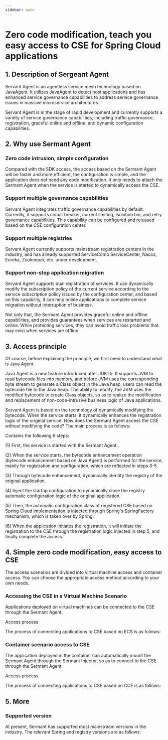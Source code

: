 ```yaml
---
sidebar: auto
---
```


# Zero code modification, teach you easy access to CSE for Spring Cloud applications
## 1. Description of Sergeant Agent
Servant Agent is an agentless service mesh technology based on JavaAgent. It utilizes JavaAgent to detect host applications and has enhanced service governance capabilities to address service governance issues in massive microservice architectures.

Servant Agent is in the stage of rapid development and currently supports a variety of service governance capabilities, including traffic governance, registration, graceful online and offline, and dynamic configuration capabilities.

## 2. Why use Sermant Agent

### Zero code intrusion, simple configuration
Compared with the SDK access, the access based on the Sermant Agent will be faster and more efficient, the configuration is simple, and the application does not need any code modification. It only needs to attach the Sermant Agent when the service is started to dynamically access the CSE.

### Support multiple governance capabilities
Servant Agent integrates traffic governance capabilities by default. Currently, it supports circuit breaker, current limiting, isolation bin, and retry governance capabilities. This capability can be configured and released based on the CSE configuration center.

### Support multiple registries
Servant Agent currently supports mainstream registration centers in the industry, and has already supported ServiceComb ServiceCenter, Naocs, Eureka, Zookeeper, etc. under development.

### Support non-stop application migration
Servant Agent supports dual registration of services. It can dynamically modify the subscription policy of the current service according to the service subscription policy issued by the configuration center, and based on this capability, it can help online applications to complete service migration without interruption of business.

Not only that, the Sermant Agent provides graceful online and offline capabilities, and provides guarantees when services are restarted and online. While protecting services, they can avoid traffic loss problems that may exist when services are offline.

## 3. Access principle
Of course, before explaining the principle, we first need to understand what is Java Agent.

Java Agent is a new feature introduced after JDK1.5. It supports JVM to read bytecode files into memory, and before JVM uses the corresponding byte stream to generate a Class object in the Java heap, users can read the bytecode file to the Java heap. The ability to modify, the JVM uses the modified bytecode to create Class objects, so as to realize the modification and replacement of non-code-intrusive business logic of Java applications.

Servant Agent is based on the technology of dynamically modifying the bytecode. When the service starts, it dynamically enhances the registration logic of the original service. How does the Sermant Agent access the CSE without modifying the code? The main process is as follows:

<MyImage src="/docs-img/sermant-cse-diagram.png"></MyImage>

Contains the following 6 steps:

(1) First, the service is started with the Sermant Agent.

(2) When the service starts, the bytecode enhancement operation (bytecode enhancement based on Java Agent) is performed for the service, mainly for registration and configuration, which are reflected in steps 3-5.

(3) Through bytecode enhancement, dynamically identify the registry of the original application.

(4) Inject the startup configuration to dynamically close the registry automatic configuration logic of the original application.

(5) Then, the automatic configuration class of registered CSE based on Spring Cloud implementation is injected through Spring's SpringFactory mechanism, which is taken over by Spring.

(6) When the application initiates the registration, it will initiate the registration to the CSE through the registration logic injected in step 5, and finally complete the access.

## 4. Simple zero code modification, easy access to CSE
The access scenarios are divided into virtual machine access and container access. You can choose the appropriate access method according to your own needs.

### Accessing the CSE in a Virtual Machine Scenario
Applications deployed on virtual machines can be connected to the CSE through the Sermant Agent.

Access process

The process of connecting applications to CSE based on ECS is as follows:

<MyImage src="/docs-img/virtual-machine-cse.png"></MyImage>

### Container scenario access to CSE
The application deployed in the container can automatically mount the Sermant Agent through the Sermant Injector, so as to connect to the CSE through the Sermant Agent.

Access process

The process of connecting applications to CSE based on CCE is as follows:

<MyImage src="/docs-img/container-to-cse.png"></MyImage>

## 5. More
### Supported version
At present, Sermant has supported most mainstream versions in the industry. The relevant Spring and registry versions are as follows:

<MyImage src="/docs-img/support-version.png"></MyImage>